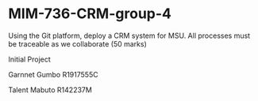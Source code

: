 # MIM-736-CRM-group-4

Using the Git platform, deploy a CRM system for MSU. All processes must be traceable as we collaborate (50 marks)

Initial Project 

Garnnet Gumbo R1917555C

Talent Mabuto R142237M
